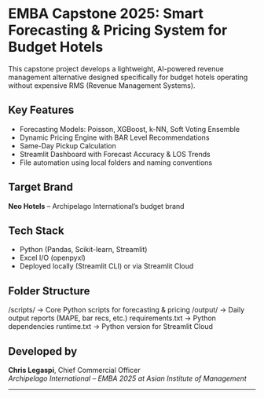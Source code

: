 # EMBA Capstone 2025: Smart Forecasting & Pricing System for Budget Hotels

This capstone project develops a lightweight, AI-powered revenue management alternative designed specifically for budget hotels operating without expensive RMS (Revenue Management Systems).

## Key Features
- Forecasting Models: Poisson, XGBoost, k-NN, Soft Voting Ensemble
- Dynamic Pricing Engine with BAR Level Recommendations
- Same-Day Pickup Calculation
- Streamlit Dashboard with Forecast Accuracy & LOS Trends
- File automation using local folders and naming conventions

## Target Brand
**Neo Hotels** – Archipelago International’s budget brand

## Tech Stack
- Python (Pandas, Scikit-learn, Streamlit)
- Excel I/O (openpyxl)
- Deployed locally (Streamlit CLI) or via Streamlit Cloud

## Folder Structure
/scripts/ → Core Python scripts for forecasting & pricing
/output/ → Daily output reports (MAPE, bar recs, etc.)
requirements.txt → Python dependencies
runtime.txt → Python version for Streamlit Cloud


## Developed by
**Chris Legaspi**, Chief Commercial Officer  
*Archipelago International – EMBA 2025 at Asian Institute of Management*

---

